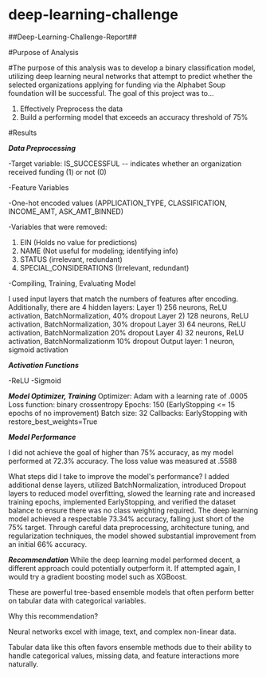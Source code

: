 # deep-learning-challenge

##Deep-Learning-Challenge-Report##

#Purpose of Analysis 

#The purpose of this analysis was to develop a binary classification model, utilizing deep learning neural networks that attempt to predict whether the selected organizations applying for funding via the Alphabet Soup foundation will be successful. The goal of this project was to...
1) Effectively Preprocess the data
2) Build a performing model that exceeds an accuracy threshold of 75%

#Results

***Data Preprocessing***

-Target variable: IS_SUCCESSFUL -- indicates whether an organization received funding (1) or not (0)

-Feature Variables

-One-hot encoded values (APPLICATION_TYPE, CLASSIFICATION, INCOME_AMT, ASK_AMT_BINNED)

-Variables that were removed:

1) EIN (Holds no value for predictions)
2) NAME (Not useful for modeling; identifying info)
3) STATUS (irrelevant, redundant)
4) SPECIAL_CONSIDERATIONS (Irrelevant, redundant)

-Compiling, Training, Evaluating Model

I used input layers that match the numbers of features after encoding. Additionally, there are 4 hidden layers:
Layer 1) 256 neurons, ReLU activation, BatchNormalization, 40% dropout
Layer 2) 128 neurons, ReLU activation, BatchNormalization, 30% dropout
Layer 3) 64 neurons, ReLU activation, BatchNormalization 20% dropout
Layer 4) 32 neurons, ReLU activation, BatchNormalizationm 10% dropout
Output layer: 1 neuron, sigmoid activation

***Activation Functions***

-ReLU
-Sigmoid

***Model Optimizer, Training***
Optimizer: Adam with a learning rate of .0005
Loss function: binary crossentropy
Epochs: 150 (EarlyStopping <= 15 epochs of no improvement)
Batch size: 32
Callbacks: EarlyStopping with restore_best_weights=True

***Model Performance***

I did not achieve the goal of higher than 75% accuracy, as my model performed at 72.3% accuracy. The loss value was measured at .5588

What steps did I take to improve the model's performance? I added additional dense layers, utilized BatchNormalization, introduced Dropout layers to reduced model overfitting, slowed the learning rate and increased training epochs, implemented EarlyStopping, and verified the dataset balance to ensure there was no class weighting required. 
The deep learning model achieved a respectable 73.34% accuracy, falling just short of the 75% target. Through careful data preprocessing, architecture tuning, and regularization techniques, the model showed substantial improvement from an initial 66% accuracy.

***Recommendation***
While the deep learning model performed decent, a different approach could potentially outperform it. If attempted again, I would try a gradient boosting model such as XGBoost. 

These are powerful tree-based ensemble models that often perform better on tabular data with categorical variables.

Why this recommendation?

Neural networks excel with image, text, and complex non-linear data.

Tabular data like this often favors ensemble methods due to their ability to handle categorical values, missing data, and feature interactions more naturally.

